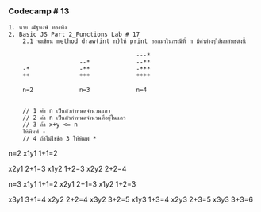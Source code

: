 ### Codecamp # 13
    1. นาย ณัฐพงษ์ ทองพึง
    2. Basic JS Part 2_Functions Lab # 17
        2.1 จงเขียน method draw(int n)ให้ print ออกมาในกรณีที่ n มีค่าต่างๆได้ผลลัพธ์ดังนี้

                                        ---*
                        --*             --**
        -*              -**             -***
        **              ***             ****
                                  
        n=2             n=3             n=4


        // 1 ค่า n เป็นตัวกำหนดจำนวนแถว
        // 2 ค่า n เป็นตัวกำหนดจำนวนที่อยู่ในแถว
        // 3 ถ้า x+y <= n    
        ให้พิมพ์ -
        // 4 ถ้าไม่ใช่ข้อ 3 ให้พิมพ์ * 

n=2
x1y1 1+1=2

x2y1 2+1=3
x1y2 1+2=3
x2y2 2+2=4

n=3
x1y1 1+1=2
x2y1 2+1=3
x1y2 1+2=3

x3y1 3+1=4
x2y2 2+2=4
x3y2 3+2=5
x1y3 1+3=4
x2y3 2+3=5
x3y3 3+3=6